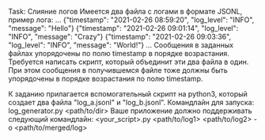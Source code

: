 Task: Слияние логов
Имеется два файла с логами в формате JSONL, пример лога:
…
{"timestamp": "2021-02-26 08:59:20", "log_level": "INFO", "message": "Hello"}
{"timestamp": "2021-02-26 09:01:14", "log_level": "INFO", "message": "Crazy"}
{"timestamp": "2021-02-26 09:03:36", "log_level": "INFO", "message": "World!"}
…
Сообщения в заданных файлах упорядочены по полю timestamp в порядке возрастания.
Требуется написать скрипт, который объединит эти два файла в один.
При этом сообщения в получившемся файле тоже должны быть упорядочены в порядке возрастания по полю
timestamp.

К заданию прилагается вспомогательный скрипт на python3, который создает два файла "log_a.jsonl" и
"log_b.jsonl".
Командлайн для запуска:
log_generator.py <path/to/dir>
Ваше приложение должно поддерживать следующий командлайн:
<your_script>.py <path/to/log1> <path/to/log2> -o <path/to/merged/log>
